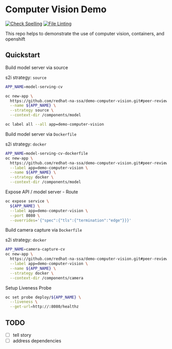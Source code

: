 # Computer Vision Demo

[![Check Spelling](https://github.com/codekow/demo-computer-vision/actions/workflows/spellcheck.yaml/badge.svg)](https://github.com/codekow/demo-computer-vision/actions/workflows/spellcheck.yaml)
[![File Linting](https://github.com/redhat-na-ssa/simplevis/actions/workflows/linting.yaml/badge.svg)](https://github.com/redhat-na-ssa/simplevis/actions/workflows/linting.yaml)

This repo helps to demonstrate the use of computer vision, containers, and openshift

## Quickstart

Build model server via source

s2i strategy: `source`

```sh
APP_NAME=model-serving-cv

oc new-app \
  https://github.com/redhat-na-ssa/demo-computer-vision.git#peer-review \
  --name ${APP_NAME} \
  --strategy source \
  --context-dir /components/model

oc label all --all app=demo-computer-vision
```

Build model server via `Dockerfile`

s2i strategy: `docker`

```sh
APP_NAME=model-serving-cv-dockerfile
oc new-app \
  https://github.com/redhat-na-ssa/demo-computer-vision.git#peer-review \
  --label app=demo-computer-vision \
  --name ${APP_NAME} \
  --strategy docker \
  --context-dir /components/model
```

Expose API / model server - Route

```sh
oc expose service \
  ${APP_NAME} \
  --label app=demo-computer-vision \
  --port 8080 \
  --overrides='{"spec":{"tls":{"termination":"edge"}}}'
```

Build camera capture via `Dockerfile`

s2i strategy: `docker`

```sh
APP_NAME=camera-capture-cv
oc new-app \
  https://github.com/redhat-na-ssa/demo-computer-vision.git#peer-review \
  --label app=demo-computer-vision \
  --name ${APP_NAME} \
  --strategy docker \
  --context-dir /components/camera
```

Setup Liveness Probe

```sh
oc set probe deploy/${APP_NAME} \
  --liveness \
  --get-url=http://:8080/healthz
```

## TODO

- [ ] tell story
- [ ] address dependencies
